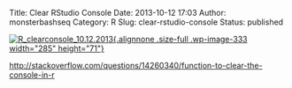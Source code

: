 Title: Clear RStudio Console
Date: 2013-10-12 17:03
Author: monsterbashseq
Category: R
Slug: clear-rstudio-console
Status: published

[![R\_clearconsole\_10.12.2013](http://monsterbashseq.files.wordpress.com/2013/10/r_clearconsole_10-12-2013.jpg){.alignnone
.size-full .wp-image-333 width="285"
height="71"}](http://monsterbashseq.files.wordpress.com/2013/10/r_clearconsole_10-12-2013.jpg)

http://stackoverflow.com/questions/14260340/function-to-clear-the-console-in-r
